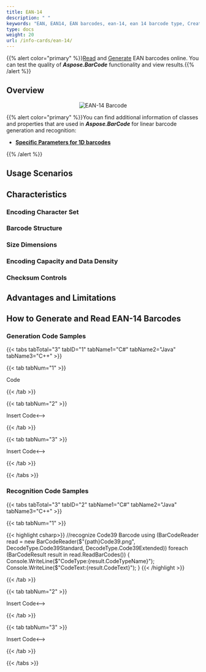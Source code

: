 ```yaml
---
title: EAN-14
description: " "
keywords: "EAN, EAN14, EAN barcodes, ean-14, ean 14 barcode type, Create ean 14 barcode, Read ean 14, what is ean14, ean 14 barcodes, generate ean 14, linear barcodes, 1D barcode, linear barcode type, ean14 specification"
type: docs
weight: 20
url: /info-cards/ean-14/
---
```

{{% alert color="primary" %}}[Read](https://products.aspose.app/barcode/recognize/code39) and [Generate](https://products.aspose.app/barcode/generate/code39) EAN barcodes online. You can test the quality of ***Aspose.BarCode*** functionality and view results.{{% /alert %}}

## **Overview**

<p align="center"><img alt="EAN-14 Barcode" src=" .png"></p>

{{% alert color="primary" %}}You can find additional information of classes and properties that are used in ***Aspose.BarCode*** for linear barcode generation and recognition:
- [**Specific Parameters for 1D barcodes**](https://docs.aspose.com/barcode/net/managing-different-barcode-settings/)

{{% /alert %}} 

## **Usage Scenarios**
  
## **Characteristics**
### **Encoding Character Set**
 
### **Barcode Structure**

### **Size Dimensions**

### **Encoding Capacity and Data Density**

### **Checksum Controls**

## **Advantages and Limitations**

## **How to Generate and Read EAN-14 Barcodes**
### **Generation Code Samples**

{{< tabs tabTotal="3" tabID="1" tabName1="C#" tabName2="Java" tabName3="C++" >}}

{{< tab tabNum="1" >}}

Code

{{< /tab >}}

{{< tab tabNum="2" >}}

<!-->Insert Code<-->

{{< /tab >}}

{{< tab tabNum="3" >}}

<!-->Insert Code<-->

{{< /tab >}}

{{< /tabs >}}

### **Recognition Code Samples**

{{< tabs tabTotal="3" tabID="2" tabName1="C#" tabName2="Java" tabName3="C++" >}}

{{< tab tabNum="1" >}}

{{< highlight csharp>}}
//recognize Code39 Barcode
using (BarCodeReader read = new BarCodeReader($"{path}Code39.png", DecodeType.Code39Standard, DecodeType.Code39Extended))
    foreach (BarCodeResult result in read.ReadBarCodes())
    {
        Console.WriteLine($"CodeType:{result.CodeTypeName}");
        Console.WriteLine($"CodeText:{result.CodeText}");
    }
{{< /highlight >}}

{{< /tab >}}

{{< tab tabNum="2" >}}

<!-->Insert Code<-->

{{< /tab >}}

{{< tab tabNum="3" >}}

<!-->Insert Code<-->

{{< /tab >}}

{{< /tabs >}}
